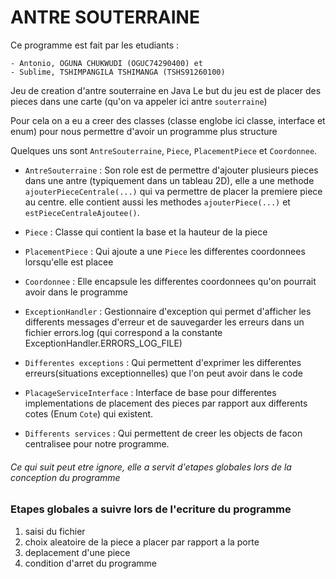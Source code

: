 # ANTRE SOUTERRAINE
Ce programme est fait par les etudiants :  

    - Antonio, OGUNA CHUKWUDI (OGUC74290400) et
    - Sublime, TSHIMPANGILA TSHIMANGA (TSHS91260100)

Jeu de creation d'antre souterraine en Java
Le but du jeu est de placer des pieces dans une 
carte (qu'on va appeler ici antre `souterraine`)

Pour cela on a eu a creer des classes (classe englobe ici classe, interface et enum) pour nous permettre d'avoir un programme plus structure

Quelques uns sont `AntreSouterraine`, `Piece`, `PlacementPiece` et `Coordonnee`.
    
- `AntreSouterraine` : Son role est de permettre d'ajouter plusieurs pieces dans une antre (typiquement dans un tableau 2D), elle a une methode `ajouterPieceCentrale(...)` qui va permettre de placer la premiere piece au centre. elle contient aussi les methodes `ajouterPiece(...)` et `estPieceCentraleAjoutee()`.

- `Piece` : Classe qui contient la base et la hauteur de la piece

- `PlacementPiece` : Qui ajoute a une `Piece` les differentes coordonnees lorsqu'elle est placee

- `Coordonnee` : Elle encapsule les differentes coordonnees qu'on pourrait avoir dans le programme

- `ExceptionHandler` : Gestionnaire d'exception qui permet d'afficher les differents
messages d'erreur et de sauvegarder les erreurs dans un fichier errors.log (qui correspond a la constante ExceptionHandler.ERRORS_LOG_FILE)

- `Differentes exceptions` : Qui permettent d'exprimer les differentes erreurs(situations exceptionnelles) que l'on peut avoir dans le code

- `PlacageServiceInterface` : Interface de base pour differentes implementations de placement des pieces par rapport aux differents cotes (Enum `Cote`) qui existent.

- `Differents services` : Qui permettent de creer les objects de facon centralisee pour notre programme. 


###### Ce qui suit peut etre ignore, elle a servit d'etapes globales lors de la conception du programme

### Etapes globales a suivre lors de l'ecriture du programme
1) saisi du fichier
2) choix aleatoire de la piece a placer par rapport a la porte
3) deplacement d'une piece
4) condition d'arret du programme
